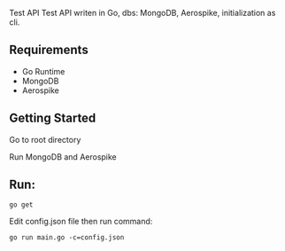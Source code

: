 Test API
Test API writen in Go, dbs: MongoDB, Aerospike, initialization as cli.

## Requirements

* Go Runtime
* MongoDB
* Aerospike

## Getting Started

Go to root directory

Run MongoDB and Aerospike

## Run:

```
go get
```

Edit config.json file then run command:
```
go run main.go -c=config.json
```

